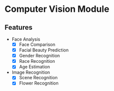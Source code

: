 # Computer Vision Module
## Features
* Face Analysis
    - [x] Face  Comparison
    - [x] Facial Beauty Prediction
    - [x] Gender Recognition
    - [x] Race Recognition
    - [x] Age Estimation
* Image Recognition
    - [x] Scene Recognition
    - [x] Flower Recognition
